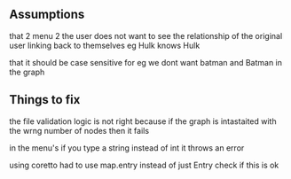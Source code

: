 ## Assumptions

that 2 menu 2 the user does not want to see the relationship of the original user linking back to themselves eg Hulk knows Hulk

that it should be case sensitive for eg we dont want batman and Batman in the graph

## Things to fix

the file validation logic is not right because if the graph is intastaited with the wrng number of nodes then it fails

in the menu's if you type a string instead of int it throws an error

using coretto had to use map.entry instead of just Entry check if this is ok